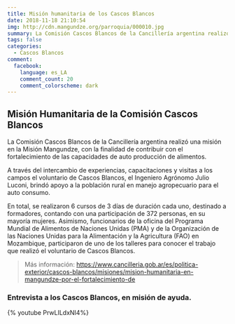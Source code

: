 ```yaml
---
title: Misión humanitaria de los Cascos Blancos
date: 2018-11-18 21:10:54
img: http://cdn.mangundze.org/parroquia/000010.jpg
summary: La Comisión Cascos Blancos de la Cancillería argentina realizó una misión en la Misión Mangundze.
tags: false
categories:
  - Cascos Blancos
comment:
  facebook:
    language: es_LA
    comment_count: 20
    comment_colorscheme: dark
---
```

## Misión Humanitaria de la Comisión Cascos Blancos

La Comisión Cascos Blancos de la Cancillería argentina realizó una misión en la Misión Mangundze, con la finalidad de contribuir con el fortalecimiento de las capacidades de auto producción de alimentos. 

A través del intercambio de experiencias, capacitaciones y visitas a los campos el voluntario de Cascos Blancos, el Ingeniero Agrónomo Julio Luconi, brindó apoyo a la población rural en manejo agropecuario para el auto consumo.

En total, se realizaron 6 cursos de 3 días de duración cada uno, destinado a formadores, contando con una participación de 372 personas, en su mayoría mujeres. Asimismo, funcionarios de la oficina del Programa Mundial de Alimentos de Naciones Unidas (PMA) y de la Organización de las Naciones Unidas para la Alimentación y la Agricultura (FAO) en Mozambique, participaron de uno de los talleres para conocer el trabajo que realizó el voluntario de Cascos Blancos.

> Más información: https://www.cancilleria.gob.ar/es/politica-exterior/cascos-blancos/misiones/mision-humanitaria-en-mangundze-por-el-fortalecimiento-de

### Entrevista a los Cascos Blancos, en misión de ayuda.
{% youtube PrwLILdxNI4%}